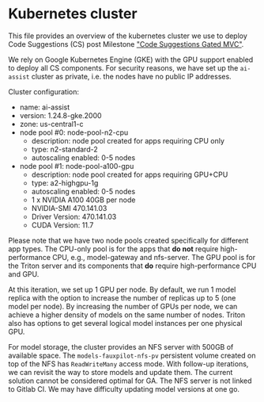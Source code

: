 # Kubernetes cluster

This file provides an overview of the kubernetes cluster we use to deploy Code Suggestions (CS) post 
Milestone ["Code Suggestions Gated MVC"](https://gitlab.com/groups/gitlab-org/modelops/applied-ml/code-suggestions/-/epics/2).

We rely on Google Kubernetes Engine (GKE) with the GPU support enabled to deploy all CS components.
For security reasons, we have set up the `ai-assist` cluster as private, i.e. the nodes have no public IP addresses.

Cluster configuration:
- name: ai-assist
- version: 1.24.8-gke.2000
- zone: us-central1-c
- node pool #0: node-pool-n2-cpu
  - description: node pool created for apps requiring CPU only
  - type: n2-standard-2
  - autoscaling enabled: 0-5 nodes
- node pool #1: node-pool-a100-gpu
  - description: node pool created for apps requiring GPU+CPU
  - type: a2-highgpu-1g
  - autoscaling enabled: 0-5 nodes
  - 1 x NVIDIA A100 40GB per node
  - NVIDIA-SMI 470.141.03 
  - Driver Version: 470.141.03
  - CUDA Version: 11.7

Please note that we have two node pools created specifically for different app types. 
The CPU-only pool is for the apps that **do not** require high-performance CPU, e.g., model-gateway and nfs-server.
The GPU pool is for the Triton server and its components that **do** require high-performance CPU and GPU.

At this iteration, we set up 1 GPU per node. By default, we run 1 model replica with the option to increase 
the number of replicas up to 5 (one model per node). By increasing the number of GPUs per node, we can achieve a higher
density of models on the same number of nodes. Triton also has options to get several logical model instances per one physical GPU. 

For model storage, the cluster provides an NFS server with 500GB of available space. The `models-fauxpilot-nfs-pv` 
persistent volume created on top of the NFS has `ReadWriteMany` access mode. With follow-up iterations, we
can revisit the way to store models and update them. The current solution cannot be considered optimal for GA.
The NFS server is not linked to Gitlab CI. We may have difficulty updating model versions at one go.
